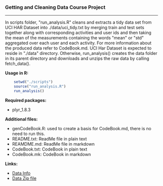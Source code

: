 ### Getting and Cleaning Data Course Project
----------------------------------------------------------------------------
In scripts folder, "run_analysis.R" cleans and extracts a tidy data
set from UCI HAR Dataset into ./data/uci_tidy.txt by merging train and
test sets together along with corresponding activities and user ids and
then taking the mean of the measurements containing the words "mean" or
"std" aggregated over each user and each activity. For more information
about the produced data refer to CodeBook.md. UCI Har Dataset is expected 
to reside in "./data" directory. Otherwise, run_analysis() creates the 
data folder in its parent directory and downloads and unzips the raw data 
by calling fetch_data().

**Usage in R:**
```R
    setwd("./scripts")
    source("run_analysis.R")
    run_analysis()
```
**Required packages:**
* plyr_1.8.3

**Additional files:**
* genCodeBook.R:  used to create a basis for CodeBook.md, there is no need to run this.
* README.txt: ReadMe file in plain text
* REAMDME.md: ReadMe file in markdown
* CodeBook.txt: CodeBook in plain text
* CodeBook.mk: CodeBook in markdown

**Links:**
* [Data Info](https://d396qusza40orc.cloudfront.net/getdata%2Fprojectfiles%2FUCI%20HAR%20Dataset.zip)
* [Data Zip file](http://archive.ics.uci.edu/ml/datasets/Human+Activity+Recognition+Using+Smartphones)



